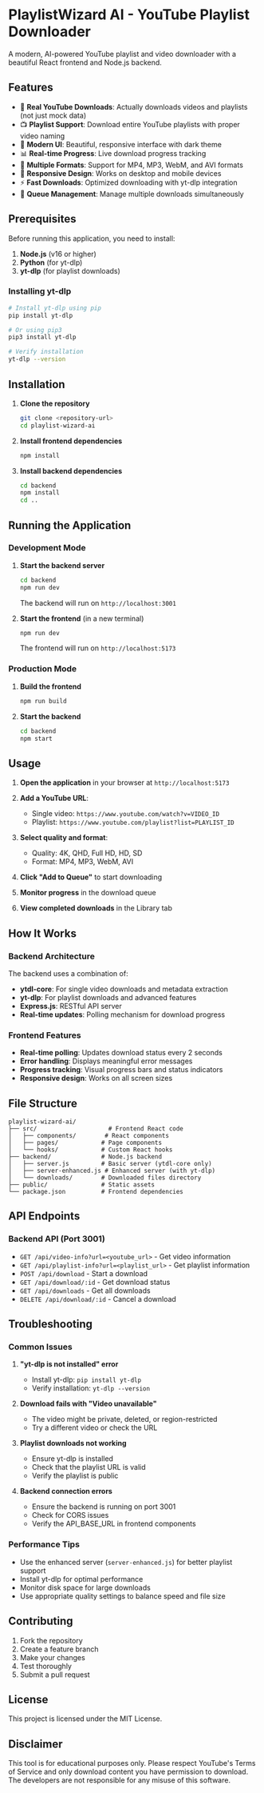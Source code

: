 # PlaylistWizard AI - YouTube Playlist Downloader

A modern, AI-powered YouTube playlist and video downloader with a beautiful React frontend and Node.js backend.

## Features

- 🎯 **Real YouTube Downloads**: Actually downloads videos and playlists (not just mock data)
- 📺 **Playlist Support**: Download entire YouTube playlists with proper video naming
- 🎨 **Modern UI**: Beautiful, responsive interface with dark theme
- 📊 **Real-time Progress**: Live download progress tracking
- 🎵 **Multiple Formats**: Support for MP4, MP3, WebM, and AVI formats
- 📱 **Responsive Design**: Works on desktop and mobile devices
- ⚡ **Fast Downloads**: Optimized downloading with yt-dlp integration
- 🔄 **Queue Management**: Manage multiple downloads simultaneously

## Prerequisites

Before running this application, you need to install:

1. **Node.js** (v16 or higher)
2. **Python** (for yt-dlp)
3. **yt-dlp** (for playlist downloads)

### Installing yt-dlp

```bash
# Install yt-dlp using pip
pip install yt-dlp

# Or using pip3
pip3 install yt-dlp

# Verify installation
yt-dlp --version
```

## Installation

1. **Clone the repository**
   ```bash
   git clone <repository-url>
   cd playlist-wizard-ai
   ```

2. **Install frontend dependencies**
   ```bash
   npm install
   ```

3. **Install backend dependencies**
   ```bash
   cd backend
   npm install
   cd ..
   ```

## Running the Application

### Development Mode

1. **Start the backend server**
   ```bash
   cd backend
   npm run dev
   ```
   The backend will run on `http://localhost:3001`

2. **Start the frontend** (in a new terminal)
   ```bash
   npm run dev
   ```
   The frontend will run on `http://localhost:5173`

### Production Mode

1. **Build the frontend**
   ```bash
   npm run build
   ```

2. **Start the backend**
   ```bash
   cd backend
   npm start
   ```

## Usage

1. **Open the application** in your browser at `http://localhost:5173`

2. **Add a YouTube URL**:
   - Single video: `https://www.youtube.com/watch?v=VIDEO_ID`
   - Playlist: `https://www.youtube.com/playlist?list=PLAYLIST_ID`

3. **Select quality and format**:
   - Quality: 4K, QHD, Full HD, HD, SD
   - Format: MP4, MP3, WebM, AVI

4. **Click "Add to Queue"** to start downloading

5. **Monitor progress** in the download queue

6. **View completed downloads** in the Library tab

## How It Works

### Backend Architecture

The backend uses a combination of:
- **ytdl-core**: For single video downloads and metadata extraction
- **yt-dlp**: For playlist downloads and advanced features
- **Express.js**: RESTful API server
- **Real-time updates**: Polling mechanism for download progress

### Frontend Features

- **Real-time polling**: Updates download status every 2 seconds
- **Error handling**: Displays meaningful error messages
- **Progress tracking**: Visual progress bars and status indicators
- **Responsive design**: Works on all screen sizes

## File Structure

```
playlist-wizard-ai/
├── src/                    # Frontend React code
│   ├── components/        # React components
│   ├── pages/            # Page components
│   └── hooks/            # Custom React hooks
├── backend/              # Node.js backend
│   ├── server.js         # Basic server (ytdl-core only)
│   ├── server-enhanced.js # Enhanced server (with yt-dlp)
│   └── downloads/        # Downloaded files directory
├── public/               # Static assets
└── package.json          # Frontend dependencies
```

## API Endpoints

### Backend API (Port 3001)

- `GET /api/video-info?url=<youtube_url>` - Get video information
- `GET /api/playlist-info?url=<playlist_url>` - Get playlist information
- `POST /api/download` - Start a download
- `GET /api/download/:id` - Get download status
- `GET /api/downloads` - Get all downloads
- `DELETE /api/download/:id` - Cancel a download

## Troubleshooting

### Common Issues

1. **"yt-dlp is not installed" error**
   - Install yt-dlp: `pip install yt-dlp`
   - Verify installation: `yt-dlp --version`

2. **Download fails with "Video unavailable"**
   - The video might be private, deleted, or region-restricted
   - Try a different video or check the URL

3. **Playlist downloads not working**
   - Ensure yt-dlp is installed
   - Check that the playlist URL is valid
   - Verify the playlist is public

4. **Backend connection errors**
   - Ensure the backend is running on port 3001
   - Check for CORS issues
   - Verify the API_BASE_URL in frontend components

### Performance Tips

- Use the enhanced server (`server-enhanced.js`) for better playlist support
- Install yt-dlp for optimal performance
- Monitor disk space for large downloads
- Use appropriate quality settings to balance speed and file size

## Contributing

1. Fork the repository
2. Create a feature branch
3. Make your changes
4. Test thoroughly
5. Submit a pull request

## License

This project is licensed under the MIT License.

## Disclaimer

This tool is for educational purposes only. Please respect YouTube's Terms of Service and only download content you have permission to download. The developers are not responsible for any misuse of this software.

